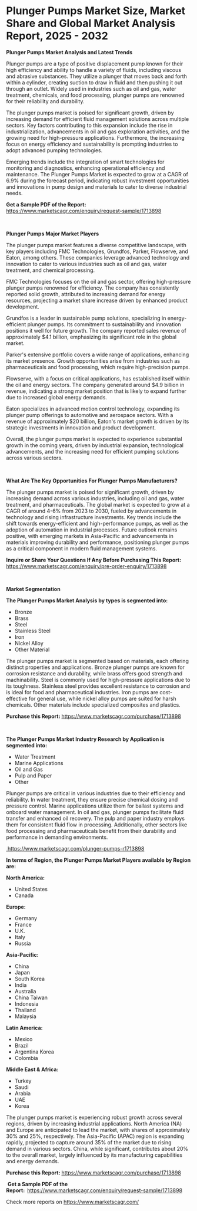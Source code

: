 <p><h1>Plunger Pumps Market Size, Market Share and Global Market Analysis Report, 2025 - 2032</h1></p><p><strong>Plunger Pumps Market Analysis and Latest Trends</strong></p>
<p><p>Plunger pumps are a type of positive displacement pump known for their high efficiency and ability to handle a variety of fluids, including viscous and abrasive substances. They utilize a plunger that moves back and forth within a cylinder, creating suction to draw in fluid and then pushing it out through an outlet. Widely used in industries such as oil and gas, water treatment, chemicals, and food processing, plunger pumps are renowned for their reliability and durability.</p><p>The plunger pumps market is poised for significant growth, driven by increasing demand for efficient fluid management solutions across multiple sectors. Key factors contributing to this expansion include the rise in industrialization, advancements in oil and gas exploration activities, and the growing need for high-pressure applications. Furthermore, the increasing focus on energy efficiency and sustainability is prompting industries to adopt advanced pumping technologies.</p><p>Emerging trends include the integration of smart technologies for monitoring and diagnostics, enhancing operational efficiency and maintenance. The Plunger Pumps Market is expected to grow at a CAGR of 6.9% during the forecast period, indicating robust investment opportunities and innovations in pump design and materials to cater to diverse industrial needs.</p></p>
<p><strong>Get a Sample PDF of the Report:&nbsp;</strong> <a href="https://www.marketscagr.com/enquiry/request-sample/1713898?utm_campaign=1949&utm_medium=2&utm_source=Github&utm_content=ia&utm_term=11012025&utm_id=plunger-pumps">https://www.marketscagr.com/enquiry/request-sample/1713898</a></p>
<p>&nbsp;</p>
<p><strong>Plunger Pumps Major Market Players</strong></p>
<p><p>The plunger pumps market features a diverse competitive landscape, with key players including FMC Technologies, Grundfos, Parker, Flowserve, and Eaton, among others. These companies leverage advanced technology and innovation to cater to various industries such as oil and gas, water treatment, and chemical processing.</p><p>FMC Technologies focuses on the oil and gas sector, offering high-pressure plunger pumps renowned for efficiency. The company has consistently reported solid growth, attributed to increasing demand for energy resources, projecting a market share increase driven by enhanced product development.</p><p>Grundfos is a leader in sustainable pump solutions, specializing in energy-efficient plunger pumps. Its commitment to sustainability and innovation positions it well for future growth. The company reported sales revenue of approximately $4.1 billion, emphasizing its significant role in the global market.</p><p>Parker's extensive portfolio covers a wide range of applications, enhancing its market presence. Growth opportunities arise from industries such as pharmaceuticals and food processing, which require high-precision pumps.</p><p>Flowserve, with a focus on critical applications, has established itself within the oil and energy sectors. The company generated around $4.9 billion in revenue, indicating a strong market position that is likely to expand further due to increased global energy demands.</p><p>Eaton specializes in advanced motion control technology, expanding its plunger pump offerings to automotive and aerospace sectors. With a revenue of approximately $20 billion, Eaton's market growth is driven by its strategic investments in innovation and product development.</p><p>Overall, the plunger pumps market is expected to experience substantial growth in the coming years, driven by industrial expansion, technological advancements, and the increasing need for efficient pumping solutions across various sectors.</p></p>
<p>&nbsp;</p>
<p><strong>What Are The Key Opportunities For Plunger Pumps Manufacturers?</strong></p>
<p><p>The plunger pumps market is poised for significant growth, driven by increasing demand across various industries, including oil and gas, water treatment, and pharmaceuticals. The global market is expected to grow at a CAGR of around 4-6% from 2023 to 2030, fueled by advancements in technology and rising infrastructure investments. Key trends include the shift towards energy-efficient and high-performance pumps, as well as the adoption of automation in industrial processes. Future outlook remains positive, with emerging markets in Asia-Pacific and advancements in materials improving durability and performance, positioning plunger pumps as a critical component in modern fluid management systems.</p></p>
<p><strong>Inquire or Share Your Questions If Any Before Purchasing This Report:</strong> <a href="https://www.marketscagr.com/enquiry/pre-order-enquiry/1713898?utm_campaign=1949&utm_medium=2&utm_source=Github&utm_content=ia&utm_term=11012025&utm_id=plunger-pumps">https://www.marketscagr.com/enquiry/pre-order-enquiry/1713898</a></p>
<p>&nbsp;</p>
<p><strong>Market Segmentation</strong></p>
<p><strong>The Plunger Pumps Market Analysis by types is segmented into:</strong></p>
<p><ul><li>Bronze</li><li>Brass</li><li>Steel</li><li>Stainless Steel</li><li>Iron</li><li>Nickel Alloy</li><li>Other Material</li></ul></p>
<p><p>The plunger pumps market is segmented based on materials, each offering distinct properties and applications. Bronze plunger pumps are known for corrosion resistance and durability, while brass offers good strength and machinability. Steel is commonly used for high-pressure applications due to its toughness. Stainless steel provides excellent resistance to corrosion and is ideal for food and pharmaceutical industries. Iron pumps are cost-effective for general use, while nickel alloy pumps are suited for harsh chemicals. Other materials include specialized composites and plastics.</p></p>
<p><strong>Purchase this Report:&nbsp;</strong><a href="https://www.marketscagr.com/purchase/1713898?utm_campaign=1949&utm_medium=2&utm_source=Github&utm_content=ia&utm_term=11012025&utm_id=plunger-pumps">https://www.marketscagr.com/purchase/1713898</a></p>
<p>&nbsp;</p>
<p><strong>The Plunger Pumps Market Industry Research by Application is segmented into:</strong></p>
<p><ul><li>Water Treatment</li><li>Marine Applications</li><li>Oil and Gas</li><li>Pulp and Paper</li><li>Other</li></ul></p>
<p><p>Plunger pumps are critical in various industries due to their efficiency and reliability. In water treatment, they ensure precise chemical dosing and pressure control. Marine applications utilize them for ballast systems and onboard water management. In oil and gas, plunger pumps facilitate fluid transfer and enhanced oil recovery. The pulp and paper industry employs them for consistent fluid flow in processing. Additionally, other sectors like food processing and pharmaceuticals benefit from their durability and performance in demanding environments.</p></p>
<p><a href="https://www.marketscagr.com/plunger-pumps-r1713898?utm_campaign=1949&utm_medium=2&utm_source=Github&utm_content=ia&utm_term=11012025&utm_id=plunger-pumps">&nbsp;https://www.marketscagr.com/plunger-pumps-r1713898</a></p>
<p><strong>In terms of Region, the Plunger Pumps Market Players available by Region are:</strong></p>
<p>
    <p> <strong> North America: </strong>
        <ul>
            <li>United States</li>
            <li>Canada</li>
        </ul>
        </p> 
    <p> <strong> Europe: </strong>
        <ul>
            <li>Germany</li>
            <li>France</li>
            <li>U.K.</li>
            <li>Italy</li>
            <li>Russia</li>
        </ul>
        </p> 
    <p> <strong> Asia-Pacific: </strong>
        <ul>
            <li>China</li>
            <li>Japan</li>
            <li>South Korea</li>
            <li>India</li>
            <li>Australia</li>
            <li>China Taiwan</li>
            <li>Indonesia</li>
            <li>Thailand</li>
            <li>Malaysia</li>
        </ul>
        </p> 
    <p> <strong> Latin America: </strong>
        <ul>
            <li>Mexico</li>
            <li>Brazil</li>
            <li>Argentina Korea</li>
            <li>Colombia</li>
        </ul>
        </p> 
    <p> <strong> Middle East & Africa: </strong>
        <ul>
            <li>Turkey</li>
            <li>Saudi</li>
            <li>Arabia</li>
            <li>UAE</li>
            <li>Korea</li>
        </ul>
    </p>
    </p>
<p><p>The plunger pumps market is experiencing robust growth across several regions, driven by increasing industrial applications. North America (NA) and Europe are anticipated to lead the market, with shares of approximately 30% and 25%, respectively. The Asia-Pacific (APAC) region is expanding rapidly, projected to capture around 35% of the market due to rising demand in various sectors. China, while significant, contributes about 20% to the overall market, largely influenced by its manufacturing capabilities and energy demands.</p></p>
<p><strong>Purchase this Report: </strong><a href="https://www.marketscagr.com/purchase/1713898?utm_campaign=1949&utm_medium=2&utm_source=Github&utm_content=ia&utm_term=11012025&utm_id=plunger-pumps">https://www.marketscagr.com/purchase/1713898</a></p>
<p>&nbsp;<strong>Get a Sample PDF of the Report:&nbsp;&nbsp;</strong><a href="https://www.marketscagr.com/enquiry/request-sample/1713898?utm_campaign=1949&utm_medium=2&utm_source=Github&utm_content=ia&utm_term=11012025&utm_id=plunger-pumps">https://www.marketscagr.com/enquiry/request-sample/1713898</a></p>
<p><strong></strong></p>
<p>Check more reports on <a href="https://www.marketscagr.com/?utm_campaign=1949&utm_medium=2&utm_source=Github&utm_content=ia&utm_term=11012025&utm_id=plunger-pumps">https://www.marketscagr.com/</a></p>